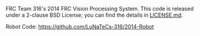 FRC Team 316's 2014 FRC Vision Processing System. This code is released under a 2-clause BSD License; you can find the details in [LICENSE.md](LICENSE.md).

Robot Code: https://github.com/LuNaTeCs-316/2014-Robot
